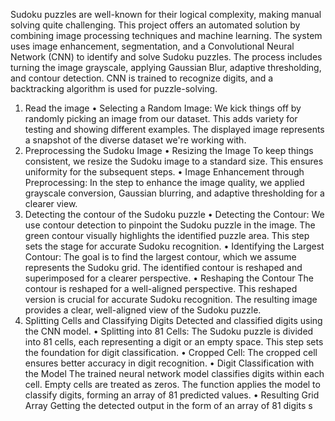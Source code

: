 Sudoku puzzles are well-known for their logical complexity, making manual solving quite challenging. This project offers an automated solution by combining image processing techniques and machine learning. The system uses image enhancement, segmentation, and a Convolutional Neural Network (CNN) to identify and solve Sudoku puzzles. The process includes turning the image grayscale, applying Gaussian Blur, adaptive thresholding, and contour detection. CNN is trained to recognize digits, and a backtracking algorithm is used for puzzle-solving. 
1. Read the image
• Selecting a Random Image:
We kick things off by randomly picking an image from our dataset. This adds variety for 
testing and showing different examples. The displayed image represents a snapshot of the 
diverse dataset we're working with.
2. Preprocessing the Sudoku Image
• Resizing the Image
To keep things consistent, we resize the Sudoku image to a standard size. This ensures 
uniformity for the subsequent steps.
• Image Enhancement through Preprocessing:
In the step to enhance the image quality, we applied grayscale conversion, Gaussian blurring, 
and adaptive thresholding for a clearer view.
3. Detecting the contour of the Sudoku puzzle
• Detecting the Contour:
We use contour detection to pinpoint the Sudoku puzzle in the image. The green contour 
visually highlights the identified puzzle area. This step sets the stage for accurate Sudoku 
recognition.
• Identifying the Largest Contour:
The goal is to find the largest contour, which we assume represents the Sudoku grid. The 
identified contour is reshaped and superimposed for a clearer perspective.
• Reshaping the Contour
The contour is reshaped for a well-aligned perspective. This reshaped version is crucial for 
accurate Sudoku recognition. The resulting image provides a clear, well-aligned view of the 
Sudoku puzzle.
4. Splitting Cells and Classifying Digits
Detected and classified digits using the CNN model.
• Splitting into 81 Cells:
The Sudoku puzzle is divided into 81 cells, each representing a digit or an empty space. This 
step sets the foundation for digit classification.
• Cropped Cell:
The cropped cell ensures better accuracy in digit recognition.
• Digit Classification with the Model
The trained neural network model classifies digits within each cell. Empty cells are treated as 
zeros. The function applies the model to classify digits, forming an array of 81 predicted 
values.
• Resulting Grid Array
Getting the detected output in the form of an array of 81 digits
s
